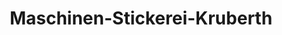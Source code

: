 ---
title: "Maschinen-Stickerei-Kruberth"
url: /espenau/maschinen-stickerei-kruberth/
shop: Textil
---
